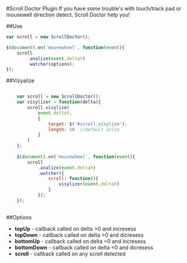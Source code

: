 #Scroll Doctor Plugin
If you have some trouble's with touch/track pad or mousewell direction detect, Scroll Doctor help you!

##Use

```js
var scroll = new ScrollDoctor();

$(document).on('mousewheel', function(event){
    scroll
        .analize(event.deltaY)
        .watcher(options);
});

```

##Vizyalize

```js

    var scroll = new ScrollDoctor();
    var visylizer = function(delta){
        scroll.visylize(
            event.deltaY,
            {
                target: $('#scroll_visylize'),
                length: 50  //default unlim
            }
        )
    };
    
    $(document).on('mousewheel', function(event){
        scroll
            .analize(event.deltaY)
            .watcher({
                scroll: function(){
                    visylizer(event.deltaY)
                }
            });
    });
    
```

##Options

+ **topUp** - callback called on delta >0 and incresess
+ **topDown** - callback called on delta >0 and dicresess
+ **bottomUp** - callback called on delta <0 and incresess
+ **bottomDown** - callback called on delta <0 and dicresess
+ **scroll** - callback called on any scroll detected